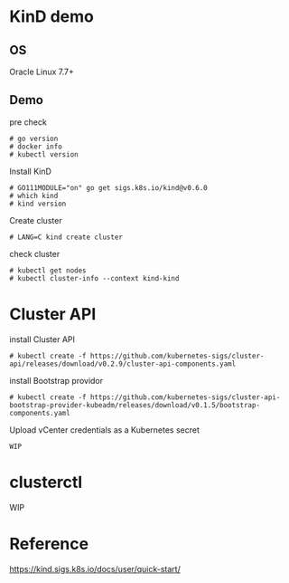 # KinD demo

## OS

Oracle Linux 7.7+

## Demo

pre check

```
# go version
# docker info
# kubectl version
```

Install KinD

```
# GO111MODULE="on" go get sigs.k8s.io/kind@v0.6.0
# which kind
# kind version
```

Create cluster

```
# LANG=C kind create cluster
```

check cluster

```
# kubectl get nodes
# kubectl cluster-info --context kind-kind
```

# Cluster API

install Cluster API

```
# kubectl create -f https://github.com/kubernetes-sigs/cluster-api/releases/download/v0.2.9/cluster-api-components.yaml
```

install Bootstrap providor

```
# kubectl create -f https://github.com/kubernetes-sigs/cluster-api-bootstrap-provider-kubeadm/releases/download/v0.1.5/bootstrap-components.yaml
```

Upload vCenter credentials as a Kubernetes secret

```
WIP
```

# clusterctl

WIP


# Reference

https://kind.sigs.k8s.io/docs/user/quick-start/


